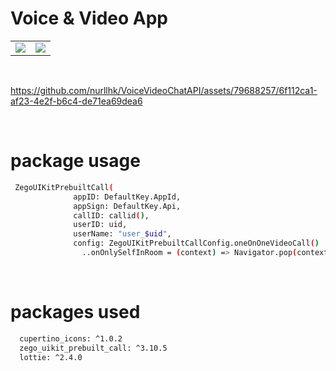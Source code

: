 # Voice & Video App 



|  |  |
|:-------------------------:|:-------------------------:|
| ![](https://github.com/nurllhk/VoiceVideoChatAPI/assets/79688257/42a8e750-1430-474f-aac9-81a17b174d59)  |  ![](https://github.com/nurllhk/VoiceVideoChatAPI/assets/79688257/8114e7ff-a3c0-4cb7-859b-9a0fdf2d6387) |


<br>

https://github.com/nurllhk/VoiceVideoChatAPI/assets/79688257/6f112ca1-af23-4e2f-b6c4-de71ea69dea6

<br>


# package usage

```sh 
 ZegoUIKitPrebuiltCall(
              appID: DefaultKey.AppId,
              appSign: DefaultKey.Api,
              callID: callid(),
              userID: uid,
              userName: "user_$uid",
              config: ZegoUIKitPrebuiltCallConfig.oneOnOneVideoCall()
                ..onOnlySelfInRoom = (context) => Navigator.pop(context))

 ```
<br>

# packages used

```sh 
  cupertino_icons: ^1.0.2
  zego_uikit_prebuilt_call: ^3.10.5
  lottie: ^2.4.0

 ```

